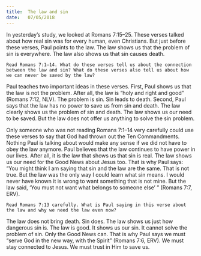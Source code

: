 ```yaml
---
title:  The law and sin
date:   07/05/2018
---
```


In yesterday’s study, we looked at Romans 7:15–25. These verses talked about how real sin was for every human, even Christians. But just before these verses, Paul points to the law. The law shows us that the problem of sin is everywhere. The law also shows us that sin causes death. 

`Read Romans 7:1–14. What do these verses tell us about the connection between the law and sin? What do these verses also tell us about how we can never be saved by the law?`

Paul teaches two important ideas in these verses. First, Paul shows us that the law is not the problem. After all, the law is “holy and right and good” (Romans 7:12, NLV). The problem is sin. Sin leads to death. Second, Paul says that the law has no power to save us from sin and death. The law clearly shows us the problem of sin and death. The law shows us our need to be saved. But the law does not offer us anything to solve the sin problem. 

Only someone who was not reading Romans 7:1–14 very carefully could use these verses to say that God had thrown out the Ten Commandments. Nothing Paul is talking about would make any sense if we did not have to obey the law anymore. Paul believes that the law continues to have power in our lives. After all, it is the law that shows us that sin is real. The law shows us our need for the Good News about Jesus too. That is why Paul says: “You might think I am saying that sin and the law are the same. That is not true. But the law was the only way I could learn what sin means. I would never have known it is wrong to want something that is not mine. But the law said, ‘You must not want what belongs to someone else’ ” (Romans 7:7, ERV). 

`Read Romans 7:13 carefully. What is Paul saying in this verse about the law and why we need the law even now?`

The law does not bring death. Sin does. The law shows us just how dangerous sin is. The law is good. It shows us our sin. It cannot solve the problem of sin. Only the Good News can. That is why Paul says we must “serve God in the new way, with the Spirit” (Romans 7:6, ERV). We must stay connected to Jesus. We must trust in Him to save us.